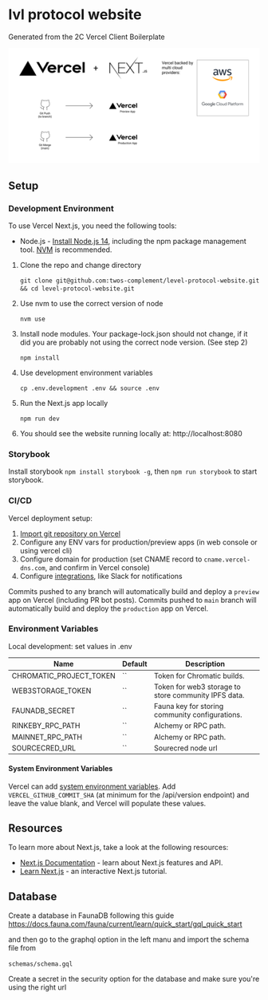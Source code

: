 # lvl protocol website

Generated from the 2C Vercel Client Boilerplate

![Architecture Diagram](/docs/architecture.png)

## Setup

### Development Environment

To use Vercel Next.js, you need the following tools:

- Node.js - [Install Node.js 14](https://nodejs.org/en/), including the npm package management tool. [NVM](https://github.com/nvm-sh/nvm) is recommended.

1. Clone the repo and change directory
   ```
   git clone git@github.com:twos-complement/level-protocol-website.git && cd level-protocol-website.git
   ```
2. Use nvm to use the correct version of node
   ```
   nvm use
   ```
3. Install node modules. Your package-lock.json should not change, if it did you are probably not using the correct node version. (See step 2)
   ```
   npm install
   ```
4. Use development environment variables
   ```
   cp .env.development .env && source .env
   ```
5. Run the Next.js app locally
   ```
   npm run dev
   ```
6. You should see the website running locally at: http://localhost:8080

### Storybook

Install storybook `npm install storybook -g`, then `npm run storybook` to start storybook.

### CI/CD

Vercel deployment setup:

1. [Import git repository on Vercel](https://vercel.com/import/git)
2. Configure any ENV vars for production/preview apps (in web console or using vercel cli)
3. Configure domain for production (set CNAME record to `cname.vercel-dns.com`, and confirm in Vercel console)
4. Configure [integrations](https://vercel.com/integrations), like Slack for notifications

Commits pushed to any branch will automatically build and deploy a `preview` app on Vercel (including PR bot posts).
Commits pushed to `main` branch will automatically build and deploy the `production` app on Vercel.

### Environment Variables

Local development: set values in .env

| Name                    | Default | Description                                          |
| ----------------------- | ------- | ---------------------------------------------------- |
| CHROMATIC_PROJECT_TOKEN | ``      | Token for Chromatic builds.                          |
| WEB3STORAGE_TOKEN       | ``      | Token for web3 storage to store community IPFS data. |
| FAUNADB_SECRET          | ``      | Fauna key for storing community configurations.      |
| RINKEBY_RPC_PATH        | ``      | Alchemy or RPC path.                                 |
| MAINNET_RPC_PATH        | ``      | Alchemy or RPC path.                                 |
| SOURCECRED_URL          | ``      | Sourecred node url                                   |

#### System Environment Variables

Vercel can add [system environment variables](https://vercel.com/docs/build-step#system-environment-variables). Add `VERCEL_GITHUB_COMMIT_SHA` (at minimum for the /api/version endpoint) and leave the value blank, and Vercel will populate these values.

## Resources

To learn more about Next.js, take a look at the following resources:

- [Next.js Documentation](https://nextjs.org/docs) - learn about Next.js features and API.
- [Learn Next.js](https://nextjs.org/learn) - an interactive Next.js tutorial.

## Database

Create a database in FaunaDB following this guide
https://docs.fauna.com/fauna/current/learn/quick_start/gql_quick_start

and then go to the graphql option in the left manu and import the schema file from

`schemas/schema.gql`

Create a secret in the security option for the database and make sure you're using the right url

